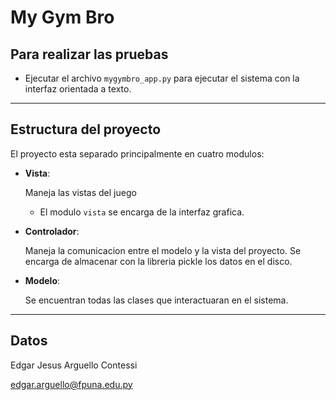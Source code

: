 # My Gym Bro

## Para realizar las pruebas 

- Ejecutar el archivo `mygymbro_app.py` para ejecutar el sistema con la interfaz orientada a texto. 

---

## Estructura del proyecto 
El proyecto esta separado principalmente en cuatro modulos: 

- **Vista**: 

    Maneja las vistas del juego 
    - El modulo `vista` se encarga de la interfaz grafica. 


- **Controlador**: 

    Maneja la comunicacion entre el modelo y la vista del proyecto. Se encarga de almacenar con la libreria pickle los datos en el disco.

- **Modelo**: 

    Se encuentran todas las clases que interactuaran en el sistema. 

--- 
## Datos 
Edgar Jesus Arguello Contessi

edgar.arguello@fpuna.edu.py
